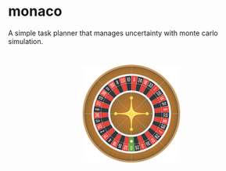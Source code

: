# monaco

A simple task planner that manages uncertainty with monte carlo simulation.

<h1 align="center">
<img src="roulette.jpg" alt="monaco" height="200" width="200"/>
</h1>